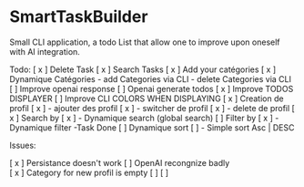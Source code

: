 # SmartTaskBuilder
Small CLI application, a todo List that allow one to improve upon oneself with AI integration.


Todo: 
[ x ] Delete Task
[ x ] Search Tasks
[ x ] Add your catégories
[ x ] Dynamique Catégories
        - add Categories via CLI
        - delete Categories via CLI
[   ] Improve openai response
[   ] Openai generate todos
[ x ] Improve TODOS DISPLAYER
[   ] Improve CLI COLORS WHEN DISPLAYING
[ x ] Creation de profil
[ x ]            - ajouter des profil
[ x ]            - switcher de profil
[ x ]            - delete de profil
[ x  ] Search by
[ x ]     - Dynamique search (global search)
[   ] Filter by
[ x ]      -Dynamique filter
           -Task Done
[   ] Dynamique sort
[   ]       - Simple sort Asc | DESC

Issues:

[ x ] Persistance doesn't work
[   ] OpenAI recongnize badly  
[ x ] Category for new profil is empty
[   ] 
[   ]
